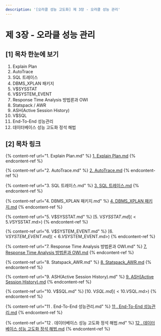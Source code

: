 ```yaml
---
description: '[오라클 성능 고도화] 제 3장 - 오라클 성능 관리'
---
```


# 제 3장 - 오라클 성능 관리

## \[1] 목차 한눈에 보기

1. Explain Plan
2. AutoTrace
3. SQL 트레이스
4. DBMS\_XPLAN 패키지
5. V$SYSSTAT
6. V$SYSTEM\_EVENT
7. Response Time Analysis 방법론과 OWI
8. Statspack / AWR
9. ASH(Active Session History)
10. V$SQL
11. End-To-End 성능관리
12. 데이터베이스 성능 고도화 정석 해법

## \[2] 목차 링크

{% content-ref url="1. Explain Plan.md" %}
[1. Explain Plan.md](<1. Explain Plan.md>)
{% endcontent-ref %}

{% content-ref url="2. AutoTrace.md" %}
[2. AutoTrace.md](<2. AutoTrace.md>)
{% endcontent-ref %}

{% content-ref url="3. SQL 트레이스.md" %}
[3. SQL 트레이스.md](<3. SQL 트레이스.md>)
{% endcontent-ref %}

{% content-ref url="4. DBMS_XPLAN 패키지.md" %}
[4. DBMS\_XPLAN 패키지.md](<4. DBMS\_XPLAN 패키지.md>)
{% endcontent-ref %}

{% content-ref url="5. V$SYSSTAT.md" %}
[5. V$SYSSTAT.md](<5. V$SYSSTAT.md>)
{% endcontent-ref %}

{% content-ref url="6. V$SYSTEM_EVENT.md" %}
[6. V$SYSTEM\_EVENT.md](<6. V$SYSTEM\_EVENT.md>)
{% endcontent-ref %}

{% content-ref url="7. Response Time Analysis 방법론과 OWI.md" %}
[7. Response Time Analysis 방법론과 OWI.md](<7. Response Time Analysis 방법론과 OWI.md>)
{% endcontent-ref %}

{% content-ref url="8. Statspack_AWR.md" %}
[8. Statspack\_AWR.md](<8. Statspack\_AWR.md>)
{% endcontent-ref %}

{% content-ref url="9. ASH(Active Session History).md" %}
[9. ASH(Active Session History).md](<9. ASH(Active Session History).md>)
{% endcontent-ref %}

{% content-ref url="10. V$SQL.md" %}
[10. V$SQL.md](<10. V$SQL.md>)
{% endcontent-ref %}

{% content-ref url="11 . End-To-End 성능관리.md" %}
[11 . End-To-End 성능관리.md](<11 . End-To-End 성능관리.md>)
{% endcontent-ref %}

{% content-ref url="12 . 데이터베이스 성능 고도화 정석 해법.md" %}
[12 . 데이터베이스 성능 고도화 정석 해법.md](<12 . 데이터베이스 성능 고도화 정석 해법.md>)
{% endcontent-ref %}

##
